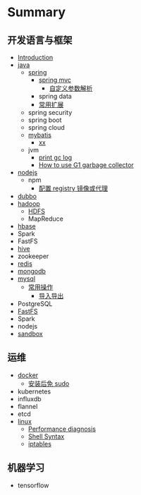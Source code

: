 # Summary

## 开发语言与框架

* [Introduction](README.md)
* [java](java.md)
  * [spring](java/spring.md)
    * [spring mvc](java/spring/spring-mvc.md)
      * [自定义参数解析](java/spring/spring-mvc/zi-ding-yi-can-shu-jie-xi.md)
    * spring data
    * [常用扩展](java/spring/chang-yong-kuo-zhan.md)
  * spring security
  * spring boot
  * spring cloud 
  * [mybatis](java/mybatis.md)
    * [xx](java/mybatis/xxx.md)
  * jvm
    * [print gc log ](java/print-gc-log.md)
    * [How to use G1 garbage collector](java/how-to-use-g1-garbage-collector.md)
* [nodejs](nodejs.md)
  * npm
    * [配置 registry 镜像或代理](nodejs/pei-zhiregistry-jing-xiang-huo-dai-li.md)
* [dubbo](dubbo.md)
* [hadoop](hadoop.md)
  * [HDFS](hadoop/hdfs.md)
  * MapReduce
* [hbase](spring/xxx.md)
* Spark
* FastFS
* [hive](spring/README.md)
* zookeeper
* [redis](redis.md)
* [mongodb](mongodb.md)
* [mysql](mysql.md)
  * [常用操作](mysql/chang-yong-cao-zuo.md)
    * [导入导出](mysql/chang-yong-cao-zuo/dao-ru-dao-chu.md)
* PostgreSQL
* [FastFS](fastfs.md)
* Spark
* nodejs
* [sandbox](sandbox.md)

## 运维

* [docker](yun-wei/docker.md)
  * [安装后免 sudo](yun-wei/docker/an-zhuang-hou-mian-sudo.md)
* kubernetes
* influxdb
* flannel
* etcd
* [linux](yun-wei/linux.md)
  * [Performance diagnosis](yun-wei/linux/performance-diagnosis.md)
  * [Shell Syntax ](yun-wei/linux/shell-syntax.md)
  * [iptables](yun-wei/linux/iptables.md)

## 机器学习

* tensorflow

